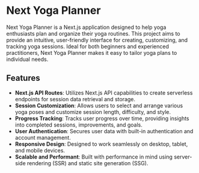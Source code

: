 # Next Yoga Planner

Next Yoga Planner is a Next.js application designed to help yoga enthusiasts plan and organize their yoga routines. This project aims to provide an intuitive, user-friendly interface for creating, customizing, and tracking yoga sessions. Ideal for both beginners and experienced practitioners, Next Yoga Planner makes it easy to tailor yoga plans to individual needs.

## Features

- **Next.js API Routes**: Utilizes Next.js API capabilities to create serverless endpoints for session data retrieval and storage.
- **Session Customization**: Allows users to select and arrange various yoga poses and customize session length, difficulty, and style.
- **Progress Tracking**: Tracks user progress over time, providing insights into completed sessions, improvements, and goals.
- **User Authentication**: Secures user data with built-in authentication and account management.
- **Responsive Design**: Designed to work seamlessly on desktop, tablet, and mobile devices.
- **Scalable and Performant**: Built with performance in mind using server-side rendering (SSR) and static site generation (SSG).
